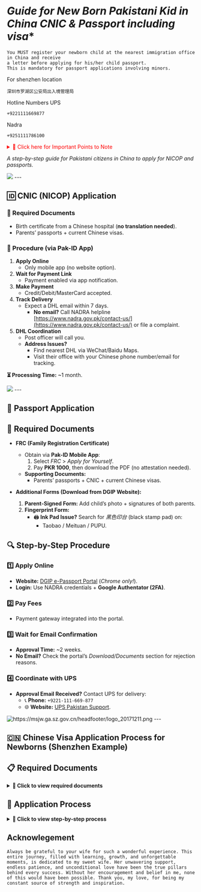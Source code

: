 # *Guide for New Born Pakistani Kid in China CNIC & Passport including visa**  

 ```
 You MUST register your newborn child at the nearest immigration office in China and receive
 a letter before applying for his/her child passport.
 This is mandatory for passport applications involving minors.
  ```
For shenzhen location
```
深圳市罗湖区公安局出入境管理局
```
Hotline Numbers
UPS
```
+9221111669877
```
Nadra
```
+9251111786100
```




<details>
<summary style="color: red !important"><span>🔴 Click here for Important Points to Note </span></summary>
- **<span style="color:red">Google Authenticator:</span>**  
  - Use **Google Authenticator** for 2FA with both:  
    - NADRA (Pak-ID App)  
    - DGIP Passport Portal ([link](https://onlinemrp.dgip.gov.pk/e-passport/authenticate)).  
  - *Pro Tip:* Use the **same email** for both accounts if already registered with NADRA.  

- **<span style="color:red">DGIP Helpline Issues:</span>**  
  - DGIP’s helpline may **not be responsive**. Alternatives:  
    - Call Pakistan from China using your **Chinese phone number** (check int’l rates).  
    - Try **Easy Call on WeChat** (experimental; no user feedback yet).  

</details>
 
*A step-by-step guide for Pakistani citizens in China to apply for NICOP and passports.*  

<img src="https://id.nadra.gov.pk/e-id/images/login-bg-2.jpg"/>
---


## **🆔 CNIC (NICOP) Application**  
### **📌 Required Documents**  
- Birth certificate from a Chinese hospital (**no translation needed**).  
- Parents’ passports + current Chinese visas.  

### **📝 Procedure (via Pak-ID App)**  
1. **Apply Online**  
   - Only mobile app (no website option).  
2. **Wait for Payment Link**  
   - Payment enabled via app notification.  
3. **Make Payment**  
   - Credit/Debit/MasterCard accepted.  
4. **Track Delivery**  
   - Expect a DHL email within 7 days.  
     - **No email?** Call NADRA helpline [https://www.nadra.gov.pk/contact-us/](https://www.nadra.gov.pk/contact-us/) or file a complaint.  
5. **DHL Coordination**  
   - Post officer will call you.  
   - **Address Issues?**  
     - Find nearest DHL via WeChat/Baidu Maps.  
     - Visit their office with your Chinese phone number/email for tracking.  

**⏳ Processing Time:** ~1 month.  

<img src="https://onlinemrp.dgip.gov.pk/e-passport/images/landing_page.jpg"/>
---

## **🛂 Passport Application**  
## **📝 Required Documents**  
- **FRC (Family Registration Certificate)**  
  - Obtain via **Pak-ID Mobile App**:  
    1. Select *FRC* > *Apply for Yourself*.  
    2. Pay **PKR 1000**, then download the PDF (no attestation needed).  
  - **Supporting Documents:**  
    - Parents’ passports + CNIC + current Chinese visas.  

- **Additional Forms (Download from DGIP Website):**  
  1. **Parent-Signed Form:** Add child’s photo + signatures of both parents.  
  2. **Fingerprint Form:**  
     - 🖨️ **Ink Pad Issue?** Search for *黑色印台* (black stamp pad) on:  
       - Taobao / Meituan / PUPU.  



## **🔍 Step-by-Step Procedure**  
### **1️⃣ Apply Online**  
- **Website:** [DGIP e-Passport Portal](https://onlinemrp.dgip.gov.pk/e-passport/authenticate) (*Chrome only!*).  
- **Login:** Use NADRA credentials + **Google Authentator (2FA)**.  

### **2️⃣ Pay Fees**  
- Payment gateway integrated into the portal.  

### **3️⃣ Wait for Email Confirmation**  
- **Approval Time:** ~2 weeks.  
- **No Email?** Check the portal’s *Download/Documents* section for rejection reasons.  

### **4️⃣ Coordinate with UPS**  
- **Approval Email Received?** Contact UPS for delivery:  
  - 📞 **Phone:** `+9221-111-669-877`  
  - 🌐 **Website:** [UPS Pakistan Support](https://www.ups.com/pk/en/support/contact-us).  

<img src="https://www.nia.gov.cn/n897453/c1533112/pic_1533112.jpg" alt="https://msjw.ga.sz.gov.cn/headfooter/logo_20171211.png">
---

## 🇨🇳 **Chinese Visa Application Process for Newborns (Shenzhen Example)**

## 📋 **Required Documents**
<details>
<summary><b>📌 Click to view required documents</b></summary>

1. **Police Registration (登记)**
   - Required for: Both parents + child
   - Where: Nearest local police station

2. **Child's Visa Photo**
   - Specification: Blue background
   - Options:
     - Take with smartphone and edit
     - Sample Link
       ```
       【淘宝】331+人已复购 https://e.tb.cn/h.6uF6Ygpqdb21tec?tk=6xLIVkyYs8z CZ193 「证件照片签证照打印冲印冲洗换底色一寸高清驾驶证各国签证照包邮」
        点击链接直接打开 或者 淘宝搜索直接打开
        ```

3. **Visa Photo Receipt**
   - [Shenzhen cheapest option] (Confirm for other cities)
      ```
     【淘宝】182+人已复购 https://e.tb.cn/h.6uFhs9uj1f9t6B0?tk=Bz3NVkyctOh CZ028 「广东省深圳广州佛山数码回执照相馆证件照相片采集图像号社保医保」
      点击链接直接打开 或者 淘宝搜索直接打开
      ```

4. **Passports**
   - Both parents' original passports
   - Baby's passport (if already issued)

5. **Additional Documents**
   - Child registration letter (from initial registration)
   - Parents' residence permits
</details>

## 🚀 **Application Process**
<details>
<summary><b>📝 Click to view step-by-step process</b></summary>

### Step 1: Prepare Documents
- Complete police registration first
- Get proper visa photos

### Step 2: Book Appointment
**Shenzhen Options:**
| Applicant Type | Portal Link |
|---------------|------------|
| Working | [https://wgfw.ga.sz.gov.cn](https://wgfw.ga.sz.gov.cn/user/wgrfwpt) |
| Studying | [https://msjw.ga.sz.gov.cn](https://msjw.ga.sz.gov.cn/szga_yhtx_cas/login?loginType=1&locale=zh_CN&service=https%3A%2F%2Fmsjw.ga.sz.gov.cn%2Fcrj%2Fcrjmsjw%2Fwsyy%2Fajax%2Fzswgr) |

### Step 3: Submit Application
- Visit in person with all documents
- Address:  
  **深圳市罗湖区公安局出入境管理局**  
  (Luohu District Public Security Bureau Exit-Entry Administration)

### Step 4: Processing
- Initial registration letter valid for 4 months
- Typical processing: 7-15 working days
- Do not forgot to register in police registeration after you receive baby visa
</details>


## Acknowlegement
```Always be grateful to your wife for such a wonderful experience. This entire journey, filled with learning, growth, and unforgettable moments, is dedicated to my sweet wife. Her unwavering support, endless patience, and unconditional love have been the true pillars behind every success. Without her encouragement and belief in me, none of this would have been possible. Thank you, my love, for being my constant source of strength and inspiration.```
